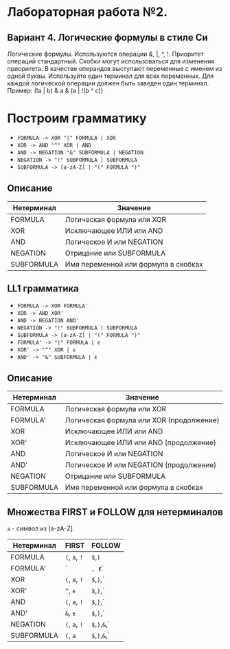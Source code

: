 # Лабораторная работа №2.
## Вариант 4. Логические формулы в стиле Си
Логические формулы. Используются операции &, |, ^, !. Приоритет
операций стандартный. Скобки могут использоваться для изменения
приоритета.
В качестве операндов выступают переменные с именем из одной буквы.
Используйте один терминал для всех переменных. Для каждой логической
операции должен быть заведен один терминал.
Пример: (!a | b) & a & (a | !(b ^ c))

# Построим грамматику

* `FORMULA -> XOR "|" FORMULA | XOR`
* `XOR -> AND "^" XOR | AND`
* `AND -> NEGATION "&" SUBFORMULA | NEGATION`
* `NEGATION -> "!" SUBFORMULA | SUBFORMULA`
* `SUBFORMULA -> [a-zA-Z] | "(" FORMULA ")"`

## Описание 

Нетерминал    | Значение
------------- | -------------
FORMULA  | Логическая формула или XOR
XOR | Исключающее ИЛИ или AND
AND | Логическое И или NEGATION
NEGATION | Отрицание или SUBFORMULA
SUBFORMULA | Имя переменной или формула в скобках

## LL1 грамматика

* `FORMULA -> XOR FORMULA'`
* `XOR -> AND XOR'`
* `AND -> NEGATION AND'`
* `NEGATION -> "!" SUBFORMULA | SUBFORMULA`
* `SUBFORMULA -> [a-zA-Z] | "(" FORMULA ")"`
* `FORMULA' -> "|" FORMULA | ϵ`
* `XOR' -> "^" XOR | ϵ`
* `AND' -> "&" SUBFORMULA | ϵ`

## Описание 

Нетерминал    | Значение
------------- | -------------
FORMULA  | Логическая формула или XOR
FORMULA'  | Логическая формула или XOR (продолжение)
XOR | Исключающее ИЛИ или AND
XOR' | Исключающее ИЛИ или AND (продолжение)
AND | Логическое И или NEGATION
AND' | Логическое И или NEGATION (продолжение)
NEGATION | Отрицание или SUBFORMULA
SUBFORMULA | Имя переменной или формула в скобках

## Множества FIRST и FOLLOW для нетерминалов

`a` - символ из [a-zA-Z]. 

Нетерминал | FIRST    | FOLLOW
-----------|----------|-------
FORMULA          | `(`, `a`, `!` | `$`,`)`
FORMULA'         | `|`, `ϵ` | `$`,`)`
XOR              | `(`, `a`, `!` | `$`,`)`,`|`
XOR'             | `^`, `ϵ` | `$`,`)`,`|`
AND              | `(`, `a`, `!` | `$`,`)`,`|`,`^`
AND'             | `&`, `ϵ` | `$`,`)`,`|`,`^`
NEGATION         | `(`, `a`, `!` | `$`,`)`,`&`,`|`,`^`
SUBFORMULA       | `(`, `a` | `$`,`)`,`&`,`|`,`^`

